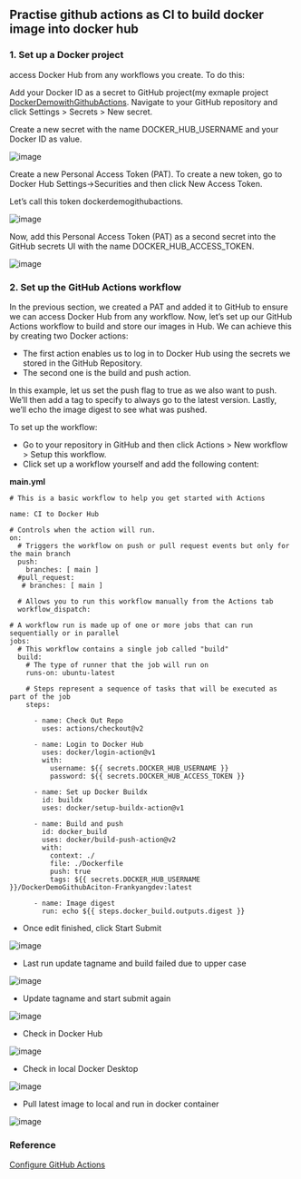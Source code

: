## Practise github actions as CI to build docker image into docker hub ##


### 1. Set up a Docker project ###

access Docker Hub from any workflows you create. To do this:

Add your Docker ID as a secret to GitHub project(my exmaple project [DockerDemowithGithubActions](https://github.com/frankyangdev/DockerDemowithGithubActions). 
Navigate to your GitHub repository and click Settings > Secrets > New secret.

Create a new secret with the name DOCKER_HUB_USERNAME and your Docker ID as value.

![image](https://user-images.githubusercontent.com/39177230/115870296-a3206100-a471-11eb-85f9-c5a9a5809d94.png)

Create a new Personal Access Token (PAT). To create a new token, go to Docker Hub Settings->Securities and then click New Access Token.

Let’s call this token dockerdemogithubactions.

![image](https://user-images.githubusercontent.com/39177230/115870951-85073080-a472-11eb-96c3-dc422e0f078e.png)

Now, add this Personal Access Token (PAT) as a second secret into the GitHub secrets UI with the name DOCKER_HUB_ACCESS_TOKEN.

![image](https://user-images.githubusercontent.com/39177230/115871229-dc0d0580-a472-11eb-818c-95e9a1f5b711.png)

### 2. Set up the GitHub Actions workflow ###

In the previous section, we created a PAT and added it to GitHub to ensure we can access Docker Hub from any workflow. Now, let’s set up our GitHub Actions workflow to build and store our images in Hub. We can achieve this by creating two Docker actions:

* The first action enables us to log in to Docker Hub using the secrets we stored in the GitHub Repository.
* The second one is the build and push action.

In this example, let us set the push flag to true as we also want to push. We’ll then add a tag to specify to always go to the latest version. Lastly, we’ll echo the image digest to see what was pushed.

To set up the workflow:

* Go to your repository in GitHub and then click Actions > New workflow > Setup this workflow.
* Click set up a workflow yourself and add the following content:

**main.yml**

```
# This is a basic workflow to help you get started with Actions

name: CI to Docker Hub

# Controls when the action will run. 
on:
  # Triggers the workflow on push or pull request events but only for the main branch
  push:
    branches: [ main ]
  #pull_request:
   # branches: [ main ]

  # Allows you to run this workflow manually from the Actions tab
  workflow_dispatch:

# A workflow run is made up of one or more jobs that can run sequentially or in parallel
jobs:
  # This workflow contains a single job called "build"
  build:
    # The type of runner that the job will run on
    runs-on: ubuntu-latest

    # Steps represent a sequence of tasks that will be executed as part of the job
    steps:
    
      - name: Check Out Repo 
        uses: actions/checkout@v2

      - name: Login to Docker Hub
        uses: docker/login-action@v1
        with:
          username: ${{ secrets.DOCKER_HUB_USERNAME }}
          password: ${{ secrets.DOCKER_HUB_ACCESS_TOKEN }}

      - name: Set up Docker Buildx
        id: buildx
        uses: docker/setup-buildx-action@v1

      - name: Build and push
        id: docker_build
        uses: docker/build-push-action@v2
        with:
          context: ./
          file: ./Dockerfile
          push: true
          tags: ${{ secrets.DOCKER_HUB_USERNAME }}/DockerDemoGithubAciton-Frankyangdev:latest

      - name: Image digest
        run: echo ${{ steps.docker_build.outputs.digest }}
```        

* Once edit finished, click Start Submit

![image](https://user-images.githubusercontent.com/39177230/115876420-dfa38b00-a478-11eb-9ccb-fcb28ae9dac3.png)

* Last run update tagname and build failed due to upper case

![image](https://user-images.githubusercontent.com/39177230/115876250-a5d28480-a478-11eb-8864-47538024ae67.png)

* Update tagname and start submit again

![image](https://user-images.githubusercontent.com/39177230/115875899-48d6ce80-a478-11eb-8edf-a557c838fe6a.png)

* Check in Docker Hub

![image](https://user-images.githubusercontent.com/39177230/115875989-5e4bf880-a478-11eb-8dba-10ebc5a253d8.png)


* Check in local Docker Desktop

![image](https://user-images.githubusercontent.com/39177230/115877674-49706480-a47a-11eb-90ef-aa648d79a43f.png)

* Pull latest image to local and run in docker container

![image](https://user-images.githubusercontent.com/39177230/115878103-bdab0800-a47a-11eb-9bd5-f574e01f299a.png)


### Reference ###

[Configure GitHub Actions](https://docs.docker.com/ci-cd/github-actions/)



